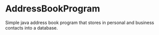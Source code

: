 # AddressBookProgram

Simple java address book program that stores in personal and business contacts into a database.
